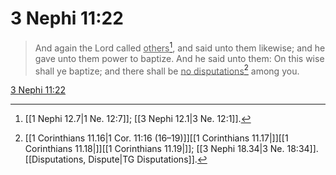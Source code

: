 # 3 Nephi 11:22

> And again the Lord called <u>others</u>[^a], and said unto them likewise; and he gave unto them power to baptize. And he said unto them: On this wise shall ye baptize; and there shall be <u>no disputations</u>[^b] among you.

[3 Nephi 11:22](https://www.churchofjesuschrist.org/study/scriptures/bofm/3-ne/11?lang=eng&id=p22#p22)


[^a]: [[1 Nephi 12.7|1 Ne. 12:7]]; [[3 Nephi 12.1|3 Ne. 12:1]].  
[^b]: [[1 Corinthians 11.16|1 Cor. 11:16 (16–19)]][[1 Corinthians 11.17|]][[1 Corinthians 11.18|]][[1 Corinthians 11.19|]]; [[3 Nephi 18.34|3 Ne. 18:34]]. [[Disputations, Dispute|TG Disputations]].  

